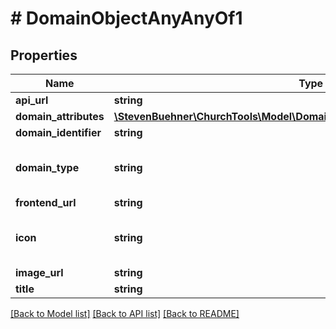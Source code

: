# # DomainObjectAnyAnyOf1

## Properties

Name | Type | Description | Notes
------------ | ------------- | ------------- | -------------
**api_url** | **string** |  | [optional]
**domain_attributes** | [**\StevenBuehner\ChurchTools\Model\DomainObjectAnyAnyOf1DomainAttributes**](DomainObjectAnyAnyOf1DomainAttributes.md) |  | [optional]
**domain_identifier** | **string** |  | [optional]
**domain_type** | **string** |  | [optional] [default to 'group']
**frontend_url** | **string** |  | [optional]
**icon** | **string** |  | [optional] [default to 'users']
**image_url** | **string** |  | [optional]
**title** | **string** |  | [optional]

[[Back to Model list]](../../README.md#models) [[Back to API list]](../../README.md#endpoints) [[Back to README]](../../README.md)

